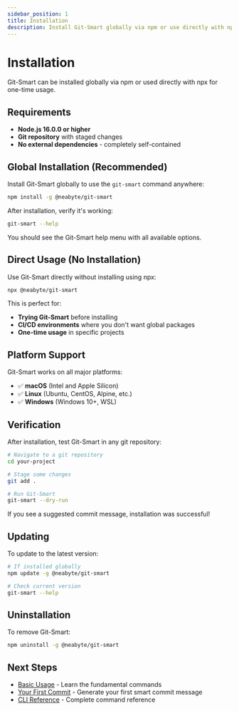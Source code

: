 ```yaml
---
sidebar_position: 1
title: Installation
description: Install Git-Smart globally via npm or use directly with npx for one-time usage
---
```


# Installation

Git-Smart can be installed globally via npm or used directly with npx for one-time usage.

## Requirements

- **Node.js 16.0.0 or higher**
- **Git repository** with staged changes
- **No external dependencies** - completely self-contained

## Global Installation (Recommended)

Install Git-Smart globally to use the `git-smart` command anywhere:

```bash
npm install -g @neabyte/git-smart
```

After installation, verify it's working:

```bash
git-smart --help
```

You should see the Git-Smart help menu with all available options.

## Direct Usage (No Installation)

Use Git-Smart directly without installing using npx:

```bash
npx @neabyte/git-smart
```

This is perfect for:
- **Trying Git-Smart** before installing
- **CI/CD environments** where you don't want global packages
- **One-time usage** in specific projects

## Platform Support

Git-Smart works on all major platforms:

- ✅ **macOS** (Intel and Apple Silicon)
- ✅ **Linux** (Ubuntu, CentOS, Alpine, etc.)
- ✅ **Windows** (Windows 10+, WSL)

## Verification

After installation, test Git-Smart in any git repository:

```bash
# Navigate to a git repository
cd your-project

# Stage some changes
git add .

# Run Git-Smart
git-smart --dry-run
```

If you see a suggested commit message, installation was successful!

## Updating

To update to the latest version:

```bash
# If installed globally
npm update -g @neabyte/git-smart

# Check current version
git-smart --help
```

## Uninstallation

To remove Git-Smart:

```bash
npm uninstall -g @neabyte/git-smart
```

## Next Steps

- [Basic Usage](basic-usage) - Learn the fundamental commands
- [Your First Commit](first-commit) - Generate your first smart commit message
- [CLI Reference](../user-guide/cli-reference) - Complete command reference